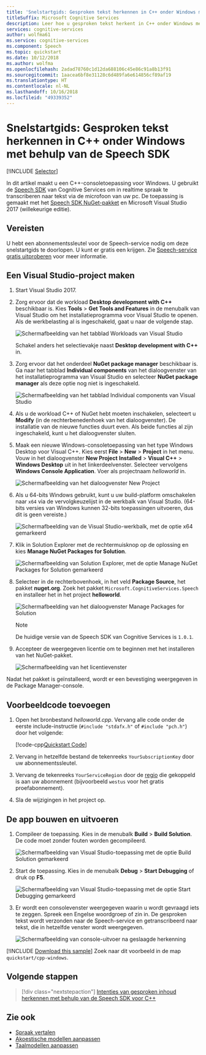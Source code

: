 ```yaml
---
title: 'Snelstartgids: Gesproken tekst herkennen in C++ onder Windows met behulp van de Speech SDK van Cognitive Services'
titleSuffix: Microsoft Cognitive Services
description: Leer hoe u gesproken tekst herkent in C++ onder Windows met behulp van de Speech SDK van Cognitive Services
services: cognitive-services
author: wolfma61
ms.service: cognitive-services
ms.component: Speech
ms.topic: quickstart
ms.date: 10/12/2018
ms.author: wolfma
ms.openlocfilehash: 2adad78760c1d12da688106c45e86c91a8b13f91
ms.sourcegitcommit: 1aacea6bf8e31128c6d489fa6e614856cf89af19
ms.translationtype: HT
ms.contentlocale: nl-NL
ms.lasthandoff: 10/16/2018
ms.locfileid: "49339352"
---
```

# <a name="quickstart-recognize-speech-in-c-on-windows-by-using-the-speech-sdk"></a>Snelstartgids: Gesproken tekst herkennen in C++ onder Windows met behulp van de Speech SDK

[!INCLUDE [Selector](../../../includes/cognitive-services-speech-service-quickstart-selector.md)]

In dit artikel maakt u een C++-consoletoepassing voor Windows. U gebruikt de [Speech SDK](speech-sdk.md) van Cognitive Services om in realtime spraak te transcriberen naar tekst via de microfoon van uw pc. De toepassing is gemaakt met het [Speech SDK NuGet-pakket](https://aka.ms/csspeech/nuget) en Microsoft Visual Studio 2017 (willekeurige editie).

## <a name="prerequisites"></a>Vereisten

U hebt een abonnementssleutel voor de Speech-service nodig om deze snelstartgids te doorlopen. U kunt er gratis een krijgen. Zie [Speech-service gratis uitproberen](get-started.md) voor meer informatie.

## <a name="create-a-visual-studio-project"></a>Een Visual Studio-project maken

1. Start Visual Studio 2017.

1. Zorg ervoor dat de workload **Desktop development with C++** beschikbaar is. Kies **Tools** > **Get Tools and Features** in de menubalk van Visual Studio om het installatieprogramma voor Visual Studio te openen. Als de werkbelasting al is ingeschakeld, gaat u naar de volgende stap. 

    ![Schermafbeelding van het tabblad Workloads van Visual Studio](media/sdk/vs-enable-cpp-workload.png)

    Schakel anders het selectievakje naast **Desktop development with C++** in. 

1. Zorg ervoor dat het onderdeel **NuGet package manager** beschikbaar is. Ga naar het tabblad **Individual components** van het dialoogvenster van het installatieprogramma van Visual Studio en selecteer **NuGet package manager** als deze optie nog niet is ingeschakeld.

      ![Schermafbeelding van het tabblad Individual components van Visual Studio](media/sdk/vs-enable-nuget-package-manager.png)

1. Als u de workload C++ of NuGet hebt moeten inschakelen, selecteert u **Modify** (in de rechterbenedenhoek van het dialoogvenster). De installatie van de nieuwe functies duurt even. Als beide functies al zijn ingeschakeld, kunt u het dialoogvenster sluiten.

1. Maak een nieuwe Windows-consoletoepassing van het type Windows Desktop voor Visual C++. Kies eerst **File** > **New** > **Project** in het menu. Vouw in het dialoogvenster **New Project** **Installed** > **Visual C++** > **Windows Desktop** uit in het linkerdeelvenster. Selecteer vervolgens **Windows Console Application**. Voer als projectnaam *helloworld* in.

    ![Schermafbeelding van het dialoogvenster New Project](media/sdk/qs-cpp-windows-01-new-console-app.png)

1. Als u 64-bits Windows gebruikt, kunt u uw build-platform omschakelen naar `x64` via de vervolgkeuzelijst in de werkbalk van Visual Studio. (64-bits versies van Windows kunnen 32-bits toepassingen uitvoeren, dus dit is geen vereiste.)

    ![Schermafbeelding van de Visual Studio-werkbalk, met de optie x64 gemarkeerd](media/sdk/qs-cpp-windows-02-switch-to-x64.png)

1. Klik in Solution Explorer met de rechtermuisknop op de oplossing en kies **Manage NuGet Packages for Solution**.

    ![Schermafbeelding van Solution Explorer, met de optie Manage NuGet Packages for Solution gemarkeerd](media/sdk/qs-cpp-windows-03-manage-nuget-packages.png)

1. Selecteer in de rechterbovenhoek, in het veld **Package Source**, het pakket **nuget.org**. Zoek het pakket `Microsoft.CognitiveServices.Speech` en installeer het in het project **helloworld**.

    ![Schermafbeelding van het dialoogvenster Manage Packages for Solution](media/sdk/qs-cpp-windows-04-nuget-install-1.0.0.png)

    > [!NOTE]
    > De huidige versie van de Speech SDK van Cognitive Services is `1.0.1`.

1. Accepteer de weergegeven licentie om te beginnen met het installeren van het NuGet-pakket.

    ![Schermafbeelding van het licentievenster](media/sdk/qs-cpp-windows-05-nuget-license.png)

Nadat het pakket is geïnstalleerd, wordt er een bevestiging weergegeven in de Package Manager-console.

## <a name="add-sample-code"></a>Voorbeeldcode toevoegen

1. Open het bronbestand *helloworld.cpp*. Vervang alle code onder de eerste include-instructie (`#include "stdafx.h"` of `#include "pch.h"`) door het volgende:

   [!code-cpp[Quickstart Code](~/samples-cognitive-services-speech-sdk/quickstart/cpp-windows/helloworld/helloworld.cpp#code)]

1. Vervang in hetzelfde bestand de tekenreeks `YourSubscriptionKey` door uw abonnementssleutel.

1. Vervang de tekenreeks `YourServiceRegion` door de [regio](regions.md) die gekoppeld is aan uw abonnement (bijvoorbeeld `westus` voor het gratis proefabonnement).

1. Sla de wijzigingen in het project op.

## <a name="build-and-run-the-app"></a>De app bouwen en uitvoeren

1. Compileer de toepassing. Kies in de menubalk **Build** > **Build Solution**. De code moet zonder fouten worden gecompileerd.

   ![Schermafbeelding van Visual Studio-toepassing met de optie Build Solution gemarkeerd](media/sdk/qs-cpp-windows-06-build.png)

1. Start de toepassing. Kies in de menubalk **Debug** > **Start Debugging** of druk op **F5**.

   ![Schermafbeelding van Visual Studio-toepassing met de optie Start Debugging gemarkeerd](media/sdk/qs-cpp-windows-07-start-debugging.png)

1. Er wordt een consolevenster weergegeven waarin u wordt gevraagd iets te zeggen. Spreek een Engelse woordgroep of zin in. De gesproken tekst wordt verzonden naar de Speech-service en getranscribeerd naar tekst, die in hetzelfde venster wordt weergegeven.

   ![Schermafbeelding van console-uitvoer na geslaagde herkenning](media/sdk/qs-cpp-windows-08-console-output-release.png)

[!INCLUDE [Download this sample](../../../includes/cognitive-services-speech-service-speech-sdk-sample-download-h2.md)]
Zoek naar dit voorbeeld in de map `quickstart/cpp-windows`.

## <a name="next-steps"></a>Volgende stappen

> [!div class="nextstepaction"]
> [Intenties van gesproken inhoud herkennen met behulp van de Speech SDK voor C++](how-to-recognize-intents-from-speech-cpp.md)

## <a name="see-also"></a>Zie ook

- [Spraak vertalen](how-to-translate-speech-csharp.md)
- [Akoestische modellen aanpassen](how-to-customize-acoustic-models.md)
- [Taalmodellen aanpassen](how-to-customize-language-model.md)
